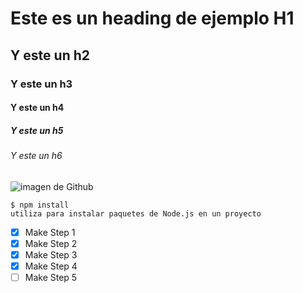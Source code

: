 # Este es un heading de ejemplo H1

## Y este un h2

### Y este un h3

#### Y este un h4

##### Y este un h5

###### Y este un h6


![imagen de Github](https://upload.wikimedia.org/wikipedia/commons/thumb/c/c2/GitHub_Invertocat_Logo.svg/600px-GitHub_Invertocat_Logo.svg.png)


```
$ npm install
utiliza para instalar paquetes de Node.js en un proyecto
```

- [x] Make Step 1
- [x] Make Step 2
- [x] Make Step 3
- [x] Make Step 4
- [ ] Make Step 5

